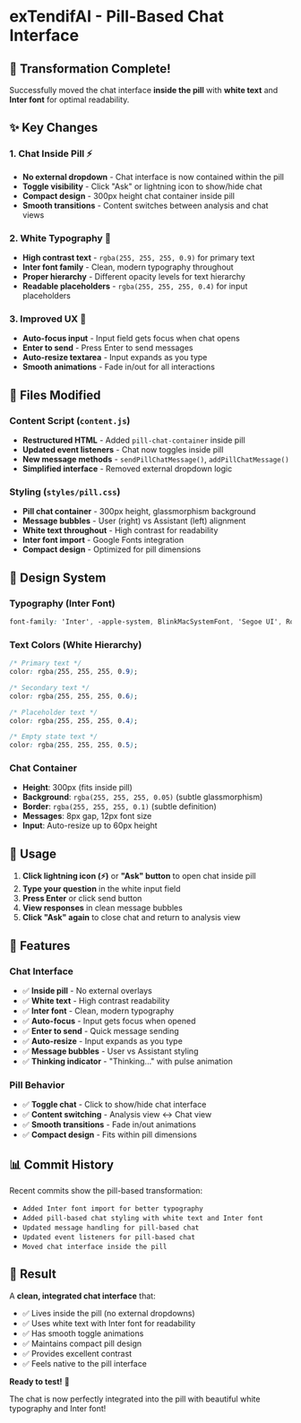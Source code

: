 # exTendifAI - Pill-Based Chat Interface

## 🚀 **Transformation Complete!**

Successfully moved the chat interface **inside the pill** with **white text** and **Inter font** for optimal readability.

## ✨ **Key Changes**

### **1. Chat Inside Pill** ⚡
- **No external dropdown** - Chat interface is now contained within the pill
- **Toggle visibility** - Click "Ask" or lightning icon to show/hide chat
- **Compact design** - 300px height chat container inside pill
- **Smooth transitions** - Content switches between analysis and chat views

### **2. White Typography** 🎨
- **High contrast text** - `rgba(255, 255, 255, 0.9)` for primary text
- **Inter font family** - Clean, modern typography throughout
- **Proper hierarchy** - Different opacity levels for text hierarchy
- **Readable placeholders** - `rgba(255, 255, 255, 0.4)` for input placeholders

### **3. Improved UX** 🎯
- **Auto-focus input** - Input field gets focus when chat opens
- **Enter to send** - Press Enter to send messages
- **Auto-resize textarea** - Input expands as you type
- **Smooth animations** - Fade in/out for all interactions

## 📁 **Files Modified**

### **Content Script (`content.js`)**
- **Restructured HTML** - Added `pill-chat-container` inside pill
- **Updated event listeners** - Chat now toggles inside pill
- **New message methods** - `sendPillChatMessage()`, `addPillChatMessage()`
- **Simplified interface** - Removed external dropdown logic

### **Styling (`styles/pill.css`)**
- **Pill chat container** - 300px height, glassmorphism background
- **Message bubbles** - User (right) vs Assistant (left) alignment
- **White text throughout** - High contrast for readability
- **Inter font import** - Google Fonts integration
- **Compact design** - Optimized for pill dimensions

## 🎨 **Design System**

### **Typography (Inter Font)**
```css
font-family: 'Inter', -apple-system, BlinkMacSystemFont, 'Segoe UI', Roboto, sans-serif;
```

### **Text Colors (White Hierarchy)**
```css
/* Primary text */
color: rgba(255, 255, 255, 0.9);

/* Secondary text */
color: rgba(255, 255, 255, 0.6);

/* Placeholder text */
color: rgba(255, 255, 255, 0.4);

/* Empty state text */
color: rgba(255, 255, 255, 0.5);
```

### **Chat Container**
- **Height**: 300px (fits inside pill)
- **Background**: `rgba(255, 255, 255, 0.05)` (subtle glassmorphism)
- **Border**: `rgba(255, 255, 255, 0.1)` (subtle definition)
- **Messages**: 8px gap, 12px font size
- **Input**: Auto-resize up to 60px height

## 🚀 **Usage**

1. **Click lightning icon (⚡)** or **"Ask" button** to open chat inside pill
2. **Type your question** in the white input field
3. **Press Enter** or click send button
4. **View responses** in clean message bubbles
5. **Click "Ask" again** to close chat and return to analysis view

## 🔧 **Features**

### **Chat Interface**
- ✅ **Inside pill** - No external overlays
- ✅ **White text** - High contrast readability
- ✅ **Inter font** - Clean, modern typography
- ✅ **Auto-focus** - Input gets focus when opened
- ✅ **Enter to send** - Quick message sending
- ✅ **Auto-resize** - Input expands as you type
- ✅ **Message bubbles** - User vs Assistant styling
- ✅ **Thinking indicator** - "Thinking..." with pulse animation

### **Pill Behavior**
- ✅ **Toggle chat** - Click to show/hide chat interface
- ✅ **Content switching** - Analysis view ↔ Chat view
- ✅ **Smooth transitions** - Fade in/out animations
- ✅ **Compact design** - Fits within pill dimensions

## 📊 **Commit History**

Recent commits show the pill-based transformation:
- `Added Inter font import for better typography`
- `Added pill-based chat styling with white text and Inter font`
- `Updated message handling for pill-based chat`
- `Updated event listeners for pill-based chat`
- `Moved chat interface inside the pill`

## 🎯 **Result**

A **clean, integrated chat interface** that:
- ✅ Lives inside the pill (no external dropdowns)
- ✅ Uses white text with Inter font for readability
- ✅ Has smooth toggle animations
- ✅ Maintains compact pill design
- ✅ Provides excellent contrast
- ✅ Feels native to the pill interface

**Ready to test!** 🚀

The chat is now perfectly integrated into the pill with beautiful white typography and Inter font!
